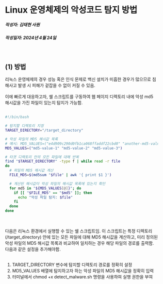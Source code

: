 # Linux 운영체제의 악성코드 탐지 방법
##### 작성자: 김태현 사원
##### 작성일자: 2024년 4월 24일
</br>


## (1) 방법
리눅스 운영체제의 경우 성능 혹은 인식 문제로 백신 설치가 미흡한 경우가 많으므로 침해사고 발생 시 피해가 겉잡을 수 없이 커질 수 있음.
<br><br>
이에 빠르게 대응하고자, 쉘 스크립트를 구동하여 웹 페이지 디렉토리 내에 악성 md5 해시값을 가진 파일이 있는지 탐지가 가능함.
<br><br>
```sh
#!/bin/bash

# 탐지할 디렉토리 지정
TARGET_DIRECTORY="/target_directory"

# 악성 파일의 MD5 해시값 목록
# 예시: MD5_VALUES=("e4d909c290d0fb1ca068ffaddf22cbd0" "another-md5-value")
MD5_VALUES=("md5-value-1" "md5-value-2" "md5-value-3")

# 타겟 디렉토리 안의 모든 파일에 대해 반복
find "$TARGET_DIRECTORY" -type f | while read -r file
do
  # 파일의 MD5 해시값 계산
  FILE_MD5=$(md5sum "$file" | awk '{ print $1 }')

  # 계산된 해시값이 악성 파일의 해시값 목록에 있는지 확인
  for md5 in "${MD5_VALUES[@]}"; do
    if [[ "$FILE_MD5" == "$md5" ]]; then
      echo "악성 파일 탐지: $file"
    fi
  done
done
```
<br><br>
다음은 리눅스 환경에서 실행할 수 있는 쉘 스크립트임. 이 스크립트는 특정 디렉토리(/target_directory) 안에 있는 모든 파일에 대해 MD5 해시값을 계산하고, 미리 정의된 악성 파일의 MD5 해시값 목록과 비교하여 일치하는 경우 해당 파일의 경로를 출력함. 다음과 같은 설정을 추가해야함.
<br><br>
1. TARGET_DIRECTORY 변수에 탐지할 디렉토리 경로를 정확히 설정
2. MD5_VALUES 배열에 탐지하고자 하는 악성 파일의 MD5 해시값을 정확히 입력
3. 터미널에서 chmod +x detect_malware.sh 명령을 사용하여 실행 권한을 부여
